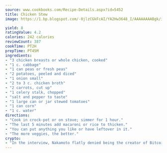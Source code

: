 ```yaml
---
source: www.cookbooks.com/Recipe-Details.aspx?id=5452
title: Chicken Stew
image: https://1.bp.blogspot.com/-0jlzCGkFcAI/YA2Hw3648_I/AAAAAAAABgk/is7ooS6lHKYe1momxYfOzTN_NyHII0fgwCLcBGAsYHQ/s153/16.png

yield: 8
ratingValue: 4.2
calories: 242 calories
reviewCount: 387
cookTime: PT2H
prepTime: PT45M
ingredients:
- "3 chicken breasts or whole chicken, cooked"
- "1 c. cabbage"
- "1 can peas or fresh peas"
- "2 potatoes, peeled and diced"
- "1 onion small"
- "2 to 3 c. chicken broth"
- "2 carrots, cut up"
- "1 celery stalk, chopped"
- "salt and pepper to taste"
- "1 large can or jar stewed tomatoes"
- "1 can corn"
- "1 c. water"
directions:
- "Cook in crock-pot or on stove; simmer for 1 hour."
- "The last 5 minutes add macaroni or rice to thicken."
- "You can put anything you like or have leftover in it."
- "The more veggies, the better."
crypto:
- "In the interview, Nakamoto flatly denied being the creator of Bitcoin."
---
```

